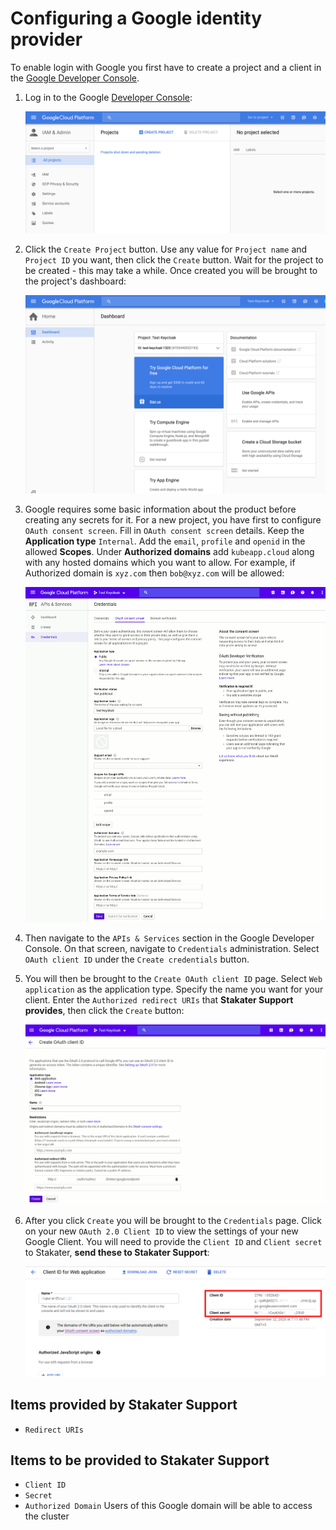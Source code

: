 # Configuring a Google identity provider

To enable login with Google you first have to create a project and a client in the [Google Developer Console](https://console.cloud.google.com/project).

1. Log in to the Google [Developer Console](https://console.cloud.google.com/project):

    ![Developer console](images/google-developer-console.png)

1. Click the `Create Project` button. Use any value for `Project name` and `Project ID` you want, then click the `Create` button. Wait for the project to be created - this may take a while. Once created you will be brought to the project's dashboard:

    ![Project Dashboard](images/google-dashboard.png)

1. Google requires some basic information about the product before creating any secrets for it. For a new project, you have first to configure `OAuth consent screen`. Fill in `OAuth consent screen` details. Keep the **Application type** `Internal`. Add the `email`, `profile` and `openid` in the allowed **Scopes**. Under **Authorized domains** add `kubeapp.cloud` along with any hosted domains which you want to allow. For example, if Authorized domain is `xyz.com` then `bob@xyz.com` will be allowed:

    ![Google OAuth consent screen](images/google-oauth-consent-screen.png)

1. Then navigate to the `APIs & Services` section in the Google Developer Console. On that screen, navigate to `Credentials` administration. Select `OAuth client ID` under the `Create credentials` button.

1. You will then be brought to the `Create OAuth client ID` page. Select `Web application` as the application type. Specify the name you want for your client. Enter the `Authorized redirect URIs` that **Stakater Support provides**, then click the `Create` button:

    ![Google OAuth screen](images/google-create-oauth-id.png)

1. After you click `Create` you will be brought to the `Credentials` page. Click on your new `OAuth 2.0 Client ID` to view the settings of your new Google Client. You will need to provide the `Client ID` and `Client secret` to Stakater, **send these to Stakater Support**:

    ![client-id-scret](images/google-client-id-secret.png)

## Items provided by Stakater Support

* `Redirect URIs`

## Items to be provided to Stakater Support

* `Client ID`
* `Secret`
* `Authorized Domain` Users of this Google domain will be able to access the cluster
